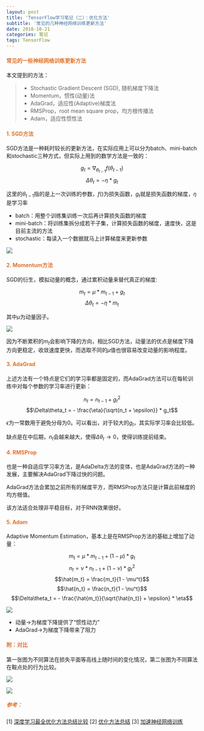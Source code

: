 ```yaml
---
layout: post
title: 'TensorFlow学习笔记（二）：优化方法'
subtitle: '常见的几种神经网络训练更新方法'
date: 2018-10-21
categories: 笔记
tags: TensorFlow
---
```


<style type="text/css">
h4,h5 {color: #df732c !important;}
</style>

#### 常见的一些神经网络训练更新方法 

本文提到的方法：
>- Stochastic Gradient Descent (SGD), 随机梯度下降法
>- Momentum，惯性(动量)法
>- AdaGrad，适应性(Adaptive)梯度法
>- RMSProp，root mean square prop，均方根传播法
>- Adam，适应性惯性法

#### 1. SGD方法

SGD方法是一种耗时较长的更新方法，在实际应用上可以分为batch、mini-batch和stochastic三种方式，但实际上用到的数学方法是一致的：

$$g_t = \nabla_{\theta_{t-1}}f(\theta_{t-1})$$
$$\Delta\theta_t = - \eta * g_t$$

这里的$\theta_{t-1}$指的是上一次训练的参数，$f()$为损失函数，$g_t$就是损失函数的梯度，$\eta$是学习率

- batch：用整个训练集训练一次后再计算损失函数的梯度
- mini-batch：将训练集拆分成若干子集，计算损失函数的梯度，速度快，这是目前主流的方法
- stochastic：每读入一个数据就马上计算梯度来更新参数

![](https://morvanzhou.github.io/static/results/ML-intro/speedup4.png)

#### 2. Momentum方法

SGD的衍生，模拟动量的概念，通过累积动量来替代真正的梯度:

$$m_t = \mu * m_{t-1} + g_t$$
$$\Delta\theta_t = - \eta * m_t$$

其中$\mu$为动量因子。

![](https://morvanzhou.github.io/static/results/ML-intro/speedup5.png)

因为不断累积的$m_t$会影响下降的方向，相比SGD方法，动量法的优点是梯度下降方向更稳定，收敛速度更快，而选取不同的$\mu$值也很容易改变动量的影响程度。

#### 3. AdaGrad

上述方法有一个特点是它们的学习率都是固定的，而AdaGrad方法可以在每轮训练中对每个参数的学习率进行更新：

$$n_t = n_{t-1} + g^2_t$$
$$\Delta\theta_t = - \frac{\eta}{\sqrt{n_t + \epsilon}} * g_t$$

$\epsilon$为一常数用于避免分母为0。可以看出，对于较大的$g_t$，其实际学习率会比较低。

缺点是在中后期，$n_t$会越来越大，使得$\Delta\theta_t \rightarrow 0$，使得训练提前结束。

#### 4. RMSProp

也是一种自适应学习率方法，是AdaDelta方法的变体，也是AdaGrad方法的一种发展，主要解决AdaGrad下降过快的问题。

AdaGrad方法会累加之前所有的梯度平方，而RMSProp方法只是计算此前梯度的均方根值。

该方法适合处理非平稳目标，对于RNN效果很好。

#### 5. Adam

Adaptive Momentum Estimation，基本上是在RMSProp方法的基础上增加了动量：

$$m_t = \mu * m_{t-1} + (1 - \mu) * g_t$$
$$n_t = \nu * n_{t-1} + (1 - \nu) * g^2_t$$
$$\hat{m_t} = \frac{m_t}{1 - \mu^t}$$
$$\hat{n_t} = \frac{n_t}{1 - \nu^t}$$
$$\Delta\theta_t = - \frac{\hat{m_t}}{\sqrt{\hat{n_t}} + \epsilon} * \eta$$

![](https://morvanzhou.github.io/static/results/ML-intro/speedup8.png)

- 动量$\rightarrow$为梯度下降提供了“惯性动力”
- AdaGrad$\rightarrow$为梯度下降带来了阻力

#### 附：对比

第一张图为不同算法在损失平面等高线上随时间的变化情况，第二张图为不同算法在鞍点处的行为比较。

![](https://images2018.cnblogs.com/blog/1192699/201803/1192699-20180311110108768-2113908893.gif)

![](http://d.ifengimg.com/w600/p0.ifengimg.com/pmop/2017/0619/95B3A2D86B24D191A2FB8AD9ACB23D04B3DE89C0_size714_w620_h480.gif)


##### 参考：
[1] [深度学习最全优化方法总结比较](https://zhuanlan.zhihu.com/p/22252270) 
[2] [优化方法总结](https://blog.csdn.net/u010089444/article/details/76725843) 
[3] [加速神经网络训练](https://morvanzhou.github.io/tutorials/machine-learning/tensorflow/3-4-A-speed-up-learning/)